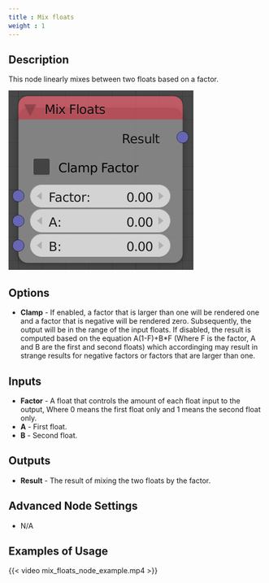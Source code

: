 ```yaml
---
title : Mix floats
weight : 1
---
```


## Description

This node linearly mixes between two floats based on a factor.

![image](mix_floats_node.png)

## Options

  - **Clamp** - If enabled, a factor that is larger than one will be
    rendered one and a factor that is negative will be rendered zero.
    Subsequently, the output will be in the range of the input floats.
    If disabled, the result is computed based on the equation
    <span class="title-ref">A(1-F)+B\*F</span> (Where
    <span class="title-ref">F</span> is the factor,
    <span class="title-ref">A</span> and
    <span class="title-ref">B</span> are the first and second floats)
    which accordinging may result in strange results for negative
    factors or factors that are larger than one.

## Inputs

  - **Factor** - A float that controls the amount of each float input to
    the output, Where 0 means the first float only and 1 means the
    second float only.
  - **A** - First float.
  - **B** - Second float.

## Outputs

  - **Result** - The result of mixing the two floats by the factor.

## Advanced Node Settings

  - N/A

## Examples of Usage

{{< video mix_floats_node_example.mp4 >}}
